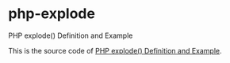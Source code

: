 # php-explode
PHP explode() Definition and Example

This is the source code of [PHP explode() Definition and Example](https://empirehacker.com/php/php-explode/ "PHP explode() Definition and Example").
